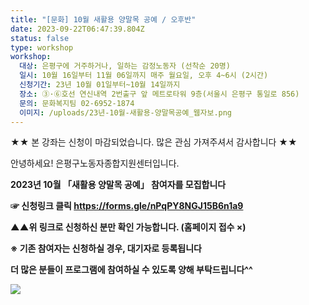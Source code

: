 ```yaml
---
title: "[문화] 10월 새활용 양말목 공예 / 오후반"
date: 2023-09-22T06:47:39.804Z
status: false
type: workshop
workshop:
  대상: 은평구에 거주하거나, 일하는 감정노동자 (선착순 20명)
  일시: 10월 16일부터 11월 06일까지 매주 월요일, 오후 4~6시 (2시간)
  신청기간: 23년 10월 01일부터~10월 14일까지
  장소: ③·⑥호선 연신내역 2번출구 앞 메트로타워 9층(서울시 은평구 통일로 856)
  문의: 문화복지팀 02-6952-1874
  이미지: /uploads/23년-10월-새활용-양말목공예_웹자보.png
---
```

★★ 본 강좌는 신청이 마감되었습니다. 많은 관심 가져주셔서 감사합니다 ★★

안녕하세요! 은평구노동자종합지원센터입니다.

**2023년 10월 「새활용 양말목 공예」 참여자를 모집합니다** 

**☞ 신청링크 클릭 https://forms.gle/nPqPY8NGJ15B6n1a9**

**▲▲위 링크로 신청하신 분만 확인 가능합니다. (홈페이지 접수 ×)**

**※ 기존 참여자는 신청하실 경우, 대기자로 등록됩니다**

**더 많은 분들이 프로그램에 참여하실 수 있도록 양해 부탁드립니다^^**

![](/uploads/23년-10월-새활용-양말목공예_웹자보.png)